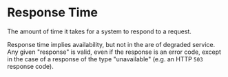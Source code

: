 # Response Time

The amount of time it takes for a system to respond to a request.  

Response time implies availability, but not in the are of degraded service.  Any given "response" is valid, even if the response is an error code, except in the case of a response of the type "unavailable" (e.g. an HTTP `503` response code).